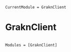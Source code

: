 ```@meta
CurrentModule = GraknClient
```

# GraknClient

```@index
```

```@autodocs
Modules = [GraknClient]
```
